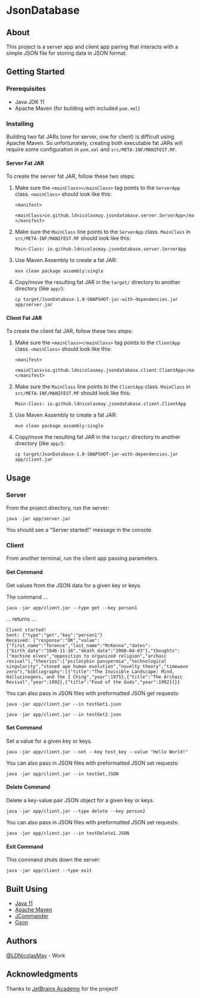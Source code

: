 # JsonDatabase


## About

This project is a server app and client app pairing that interacts with a simple JSON file for storing data in JSON format. 


## Getting Started

### Prerequisites

* Java JDK 11
* Apache Maven (for building with included `pom.xml`)

### Installing

Building two fat JARs (one for server, one for client) is difficult using Apache Maven. So unfortunately, creating both executable fat JARs will require some configuration in `pom.xml` and `src/META-INF/MANIFEST.MF`.

#### Server Fat JAR

To create the server fat JAR, follow these two steps:

1. Make sure the `<mainClass></mainClass>` tag points to the `ServerApp` class. `<mainClass>` should look like this:

   ``` 
   <manifest>
       <mainClass>io.github.ldnicolasmay.jsondatabase.server.ServerApp</mainClass>
   </manifest>
   ```

2. Make sure the `MainClass` line points to the `ServerApp` class. `MainClass` in `src/META-INF/MANIFEST.MF` should look like this:

   ```
   Main-Class: io.github.ldnicolasmay.jsondatabase.server.ServerApp
   ```

3. Use Maven Assembly to create a fat JAR:
   
   ```shell 
   mvn clean package assembly:single
   ```

4. Copy/move the resulting fat JAR in the `target/` directory to another directory (like `app/`):

   ```shell 
   cp target/JsonDatabase-1.0-SNAPSHOT-jar-with-dependencies.jar app/server.jar
   ```

#### Client Fat JAR

To create the client fat JAR, follow these two steps:

1. Make sure the `<mainClass></mainClass>` tag points to the `ClientApp` class. `<mainClass>` should look like this:

   ``` 
   <manifest>
       <mainClass>io.github.ldnicolasmay.jsondatabase.client.ClientApp</mainClass>
   </manifest>
   ```

2. Make sure the `MainClass` line points to the `ClientApp` class. `MainClass` in `src/META-INF/MANIFEST.MF` should look like this:

   ```
   Main-Class: io.github.ldnicolasmay.jsondatabase.client.ClientApp
   ```

3. Use Maven Assembly to create a fat JAR:

   ```shell 
   mvn clean package assembly:single
   ```

4. Copy/move the resulting fat JAR in the `target/` directory to another directory (like `app/`):

   ```shell 
   cp target/JsonDatabase-1.0-SNAPSHOT-jar-with-dependencies.jar app/client.jar
   ```


## Usage

### Server 

From the project directory, run the server:

```shell
java -jar app/server.jar
```

You should see a "Server started!" message in the console.

### Client

From another terminal, run the client app passing parameters.

#### Get Command

Get values from the JSON data for a given key or keys.

The command ...

```shell
java -jar app/client.jar --type get --key person1
```

... returns ...

```
Client started!
Sent: {"type":"get","key":"person1"}
Received: {"response":"OK","value":{"first_name":"Terence","last_name":"McKenna","dates":{"birth_date":"1946-11-16","death_date":"2000-04-03"},"thoughts":["machine elves","opposition to organized religion","archaic revival"],"theories":["psilocybin panspermia","technological singularity","stoned ape human evolution","novelty theory","timewave zero"],"bibliography":[{"title":"The Invisible Landscape: Mind, Hallucinogens, and the I Ching","year":1975},{"title":"The Archaic Revival","year":1992},{"title":"Food of the Gods","year":1992}]}}
```

You can also pass in JSON files with preformatted JSON get requests:

```shell
java -jar app/client.jar --in testGet1.json
```

```shell
java -jar app/client.jar --in testGet2.json
```

#### Set Command

Set a value for a given key or keys.

```shell
java -jar app/client.jar --set --key test_key --value "Hello World!"
```

You can also pass in JSON files with preformatted JSON set requests:

```shell
java -jar app/client.jar --in testSet.JSON
```

#### Delete Command

Delete a key-value pair JSON object for a given key or keys.

```shell
java -jar app/client.jar --type delete --key person2
```

You can also pass in JSON files with preformatted JSON set requests:

```shell
java -jar app/client.jar --in testDelete1.JSON
```

#### Exit Command

This command shuts down the server:

```shell
java -jar app/client --type exit
```

## Built Using

* [Java 11](https://openjdk.java.net/projects/jdk/11/)
* [Apache Maven](https://maven.apache.org/)
* [JCommander](https://jcommander.org/)
* [Gson](https://github.com/google/gson)

## Authors

[@LDNicolasMay](https://github.com/ldnicolasmay) - Work

## Acknowledgments

Thanks to [JetBrains Academy](https://www.jetbrains.com/academy/) for the project!
